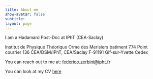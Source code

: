 ```yaml
---
title: About me
show-avatar: false
subtitle: 
layout: page
---
```


I am a Hadamard Post-Doc at IPhT (CEA-Saclay)

Institut de Physique Théorique
Orme des Merisiers batiment 774
Point courrier 136
CEA/DSM/IPhT, CEA/Saclay
F-91191 Gif-sur-Yvette Cedex

You can reach out to me at: [federico.zerbini@ipht.fr](mailto:federico.zerbini@ipht.fr)

You can look at my CV [here](/uploads/Zerbini-ShortCV.pdf)